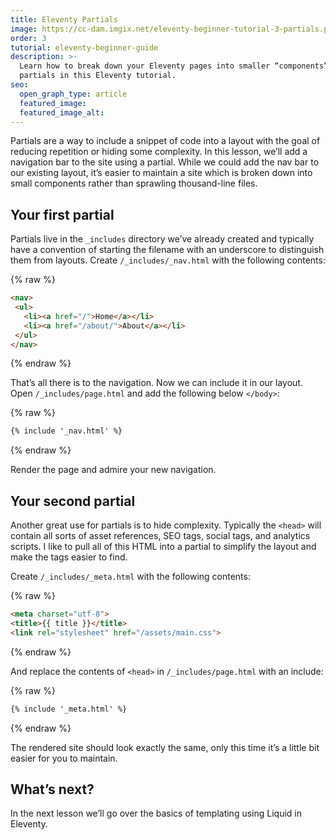 ```yaml
---
title: Eleventy Partials
image: https://cc-dam.imgix.net/eleventy-beginner-tutorial-3-partials.png
order: 3
tutorial: eleventy-beginner-guide
description: >-
  Learn how to break down your Eleventy pages into smaller “components” with
  partials in this Eleventy tutorial.
seo:
  open_graph_type: article
  featured_image:
  featured_image_alt:
---
```

Partials are a way to include a snippet of code into a layout with the goal of reducing repetition or hiding some complexity. In this lesson, we’ll add a navigation bar to the site using a partial. While we could add the nav bar to our existing layout, it’s easier to maintain a site which is broken down into small components rather than sprawling thousand-line files.

## Your first partial

Partials live in the `_includes` directory we’ve already created and typically have a convention of starting the filename with an underscore to distinguish them from layouts. Create `/_includes/_nav.html` with the following contents:

{% raw %}
 ```html
<nav>
  <ul>
    <li><a href="/">Home</a></li>
    <li><a href="/about/">About</a></li>
  </ul>
</nav>
```
{% endraw %}

That’s all there is to the navigation. Now we can include it in our layout. Open `/_includes/page.html` and add the following below `</body>`\:

{% raw %}
 ```html
{% include '_nav.html' %}
```
{% endraw %}

Render the page and admire your new navigation.

## Your second partial

Another great use for partials is to hide complexity. Typically the `<head>` will contain all sorts of asset references, SEO tags, social tags, and analytics scripts. I like to pull all of this HTML into a partial to simplify the layout and make the tags easier to find.

Create `/_includes/_meta.html` with the following contents:

{% raw %}
 ```html
<meta charset="utf-8">
<title>{{ title }}</title>
<link rel="stylesheet" href="/assets/main.css">
```
{% endraw %}

And replace the contents of `<head>` in `/_includes/page.html` with an include:

{% raw %}
 ```html
{% include '_meta.html' %}
```
{% endraw %}

The rendered site should look exactly the same, only this time it’s a little bit easier for you to maintain.

## What’s next?

In the next lesson we’ll go over the basics of templating using Liquid in Eleventy.
